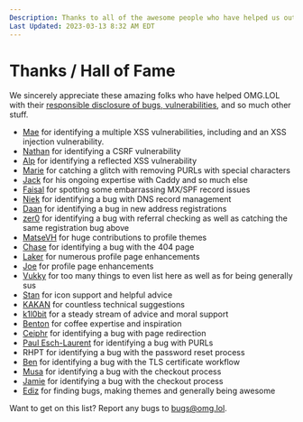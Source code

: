 ```yaml
---
Description: Thanks to all of the awesome people who have helped us out!  
Last Updated: 2023-03-13 8:32 AM EDT
---
```


# Thanks / Hall of Fame

<p>We sincerely appreciate these amazing folks who have helped OMG.LOL with their <a href="/info/bugs">responsible disclosure of bugs, vulnerabilities</a>, and so much other stuff. <i class="fa-solid fa-heart"></i></p>

<ul>
<li><a href="https://foxie.gay">Mae</a> for identifying a multiple XSS vulnerabilities, including and an XSS injection vulnerability.</li>	
<li><a href="https://nath.omg.lol">Nathan</a> for identifying a CSRF vulnerability</li>
<li><a href="https://hackerone.com/alp">Alp</a> for identifying a reflected XSS vulnerability</li>
<li><a href="https://marie.omg.lol">Marie</a> for catching a glitch with removing PURLs with special characters</li>
<li><a href="https://jack.omg.lol">Jack</a> for his ongoing expertise with Caddy and so much else</li>
<li><a href="https://faisal.omg.lol">Faisal</a> for spotting some embarrassing MX/SPF record issues</li>
<li><a href="https://niek.omg.lol">Niek</a> for identifying a bug with DNS record management</li>
<li><a href="https://www.daan.fyi">Daan</a> for identifying a bug in new address registrations</li>
<li><a href="https://zer0.omg.lol">zer0</a> for identifying a bug with referral checking as well as catching the same registration bug above</li>
<li><a href="https://matsevh.omg.lol">MatseVH</a> for huge contributions to profile themes</li>
<li><a href="https://ch.omg.lol">Chase</a> for identifying a bug with the 404 page</li>
<li><a href="https://laker.omg.lol">Laker</a> for numerous profile page enhancements</li>
<li><a href="https://tjwds.omg.lol">Joe</a> for profile page enhancements</li>
<li><a href="https://sus.omg.lol">Vukky</a> for too many things to even list here as well as for being generally sus</li>
<li><a href="https://omg.lol/stan">Stan</a> for icon support and helpful advice</li>
<li><a href="https://profile.omg.lol/kakan">KAKAN</a> for countless technical suggestions</li>
<li><a href="https://www.vincentlammens.be">k1l0bit</a> for a steady stream of advice and moral support</li>
<li><a href="https://bntn.io">Benton</a> for coffee expertise and inspiration</li>
<li><a href="https://ceiphr.com">Ceiphr</a> for identifying a bug with page redirection</li>
<li><a href="https://paulisaweso.me">Paul Esch-Laurent</a> for identifying a bug with PURLs</li>
<li>RHPT for identifying a bug with the password reset process</li>
<li><a href="https://ben.url.lol/omgthanks">Ben</a> for identifying a bug with the TLS certificate workflow</li>
<li><a href="https://musa.omg.lol">Musa</a> for identifying a bug with the checkout process</li>
<li><a href="https://jamiethalacker.omg.lol/">Jamie</a> for identifying a bug with the checkout process</li>
<li><a href="https://ediz.omg.lol">Ediz</a> for finding bugs, making themes and generally being awesome</li>
</ul>

<p>Want to get on this list? Report any bugs to <a href="mailto:bugs@omg.lol">bugs@omg.lol</a>.</p>
